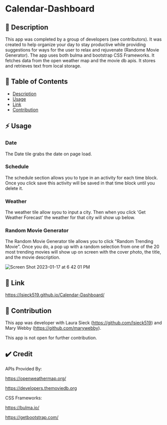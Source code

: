 # Calendar-Dashboard

## :blue_book: Description

This app was completed by a group of developers (see contributors). It was created to help organize your day to stay productive while providing suggestions for ways for the user to relax and rejuvenate (Randome Movie Generator). The app uses both bulma and bootstrap CSS Frameworks. It fetches data from the open weather map and the movie db apis. It stores and retrieves text from local storage.


## :bookmark_tabs: Table of Contents

  - [Description](#description)
  - [Usage](#usage)
  - [Link](#link)
  - [Contribution](#contribution)

## :zap: Usage
### Date
The Date tile grabs the date on page load.

### Schedule
The schedule section allows you to type in an activity for each time block. Once you click save this activity will be saved in that time block until you delete it.

### Weather
The weather tile allow syou to input a city. Then when you click 'Get Weather Forecast' the weather for that city will show up below.

### Random Movie Generator
The Random Movie Generator tile allows you to click "Random Trending Movie". Once you do, a pop up with a random selection from one of the 20 most trending movies will show up on screen with the cover photo, the title, and the movie description.

![Screen Shot 2023-01-17 at 6 42 01 PM](https://user-images.githubusercontent.com/99048123/213052987-e520297e-558e-4fe9-a2a5-6d3943d667f5.png)


## 🔗 Link

https://lsieck519.github.io/Calendar-Dashboard/

## 🤝 Contribution
This app was developer with Laura Sieck (https://github.com/lsieck519) and Mary Webby (https://github.com/marywebby).

This app is not open for further contribution.

## ✔️ Credit

APIs Provided By:

https://openweathermap.org/

https://developers.themoviedb.org

CSS Frameworks: 

https://bulma.io/

https://getbootstrap.com/
